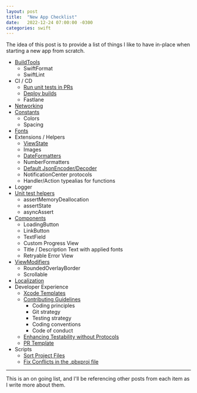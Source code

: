 ```yaml
---
layout: post
title:  "New App Checklist"
date:   2022-12-24 07:00:00 -0300
categories: swift
---
```


The idea of this post is to provide a list of things I like to have in-place when starting a new app from scratch.

- [BuildTools](https://mdb1.github.io/swift/2023/01/01/new-app-build-tools.html)
  - SwiftFormat
  - SwiftLint
- CI / CD
  - [Run unit tests in PRs](https://github.com/mdb1/SwiftyPick/blob/main/Documentation/Fastlane.md)
  - [Deploy builds](https://github.com/mdb1/SwiftyPick/blob/main/Documentation/Fastlane+Distribution.md)
  - Fastlane
- [Networking](https://github.com/mdb1/CoreNetworking)
- [Constants](https://mdb1.github.io/swift/2022/12/24/new-app-constants.html)
  - Colors
  - Spacing
- [Fonts](https://mdb1.github.io/swift/2023/01/20/new-app-fonts.html)
- Extensions / Helpers
  - [ViewState](https://mdb1.github.io/swift/2023/01/08/new-app-view-state.html)
  - Images
  - [DateFormatters](https://mdb1.github.io/swift/2023/01/10/new-app-date-formatters.html)
  - NumberFormatters
  - [Default JsonEncoder/Decoder](https://mdb1.github.io/swift/2023/01/10/new-app-json-encoder-decoder.html)
  - NotificationCenter protocols
  - Handler/Action typealias for functions
- Logger
- [Unit test helpers](https://mdb1.github.io/swift/2023/02/02/new-app-testing-helpers.html)
  - assertMemoryDeallocation
  - assertState
  - asyncAssert
- [Components](https://mdb1.github.io/swift/2023/01/04/new-app-components.html)
  - LoadingButton
  - LinkButton
  - TextField
  - Custom Progress View
  - Title / Description Text with applied fonts
  - Retryable Error View
- [ViewModifiers](https://mdb1.github.io/swift/2023/01/03/new-app-view-modifiers.html)
  - RoundedOverlayBorder
  - Scrollable
- [Localization](https://mdb1.github.io/swift/2022/12/27/new-app-localization.html)
- Developer Experience
  - [Xcode Templates](https://mdb1.github.io/swift/2023/01/27/new-app-xcode-templates.html)
  - [Contributing Guidelines](https://mdb1.github.io/swift/2023/01/02/new-app-contributing-guidelines.html)
    - Coding principles
    - Git strategy
    - Testing strategy
    - Coding conventions
    - Code of conduct
  - [Enhancing Testability without Protocols](https://mdb1.github.io/swift/2023/02/03/enhancing-testability-without-protocols.html)
  - [PR Template](https://mdb1.github.io/swift/2023/01/09/new-app-pr-template.html)
- Scripts
  - [Sort Project Files](https://github.com/mdb1/SwiftyPick/blob/main/Documentation/SortProject.md)
  - [Fix Conflicts in the .pbxproj file](https://github.com/Lightricks/Kintsugi)

---

This is an on going list, and I'll be referencing other posts from each item as I write more about them.